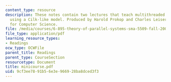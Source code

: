 ```yaml
---
content_type: resource
description: These notes contain two lectures that teach multithreaded algorithms
  using a Cilk-like model. Produced by Harold Prokop and Charles Leiserson, MIT Laboratory
  for Computer Science.
file: /media/courses/6-895-theory-of-parallel-systems-sma-5509-fall-2003/9cf3ee7891b56e3e966928ba8dced3f3_minicourse.pdf
file_type: application/pdf
learning_resource_types:
- Readings
ocw_type: OCWFile
parent_title: Readings
parent_type: CourseSection
resourcetype: Document
title: minicourse.pdf
uid: 9cf3ee78-91b5-6e3e-9669-28ba8dced3f3
---
```

